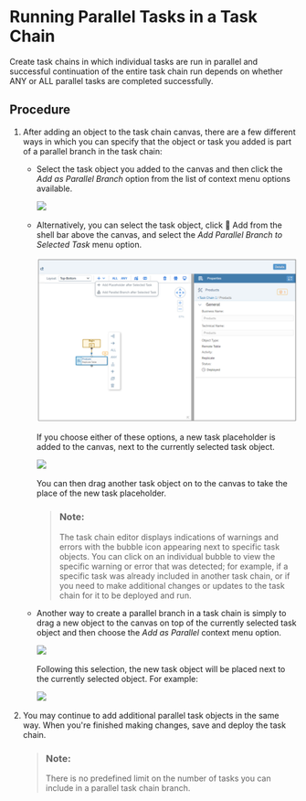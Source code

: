 <!-- loio363ffe9b7be84aafba6274503d0e7200 -->

<link rel="stylesheet" type="text/css" href="../css/sap-icons.css"/>

# Running Parallel Tasks in a Task Chain

Create task chains in which individual tasks are run in parallel and successful continuation of the entire task chain run depends on whether ANY or ALL parallel tasks are completed successfully.



## Procedure

1.  After adding an object to the task chain canvas, there are a few different ways in which you can specify that the object or task you added is part of a parallel branch in the task chain:

    -   Select the task object you added to the canvas and then click the *Add as Parallel Branch* option from the list of context menu options available.

        ![](images/context_menu_create_branch_301a9fc.png)

    -   Alternatively, you can select the task object, click <span class="FPA-icons-V3"></span> Add from the shell bar above the canvas, and select the *Add Parallel Branch to Selected Task* menu option.

        ![](images/add_parallel_branch_menu_option_88dd6d8.png)

        If you choose either of these options, a new task placeholder is added to the canvas, next to the currently selected task object.

        ![](images/placeholder_2b7f857.png)

        You can then drag another task object on to the canvas to take the place of the new task placeholder.

        > ### Note:  
        > The task chain editor displays indications of warnings and errors with the bubble icon appearing next to specific task objects. You can click on an individual bubble to view the specific warning or error that was detected; for example, if a specific task was already included in another task chain, or if you need to make additional changes or updates to the task chain for it to be deployed and run.

    -   Another way to create a parallel branch in a task chain is simply to drag a new object to the canvas on top of the currently selected task object and then choose the *Add as Parallel* context menu option.

        ![](images/add_as_parallel_ca15c48.png)

        Following this selection, the new task object will be placed next to the currently selected object. For example:

        ![](images/new_parallel_task_d721fd4.png)


2.  You may continue to add additional parallel task objects in the same way. When you're finished making changes, save and deploy the task chain.

    > ### Note:  
    > There is no predefined limit on the number of tasks you can include in a parallel task chain branch.


